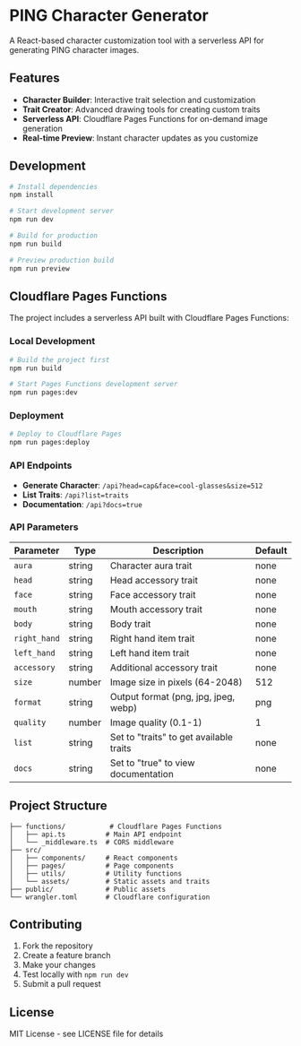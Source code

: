 # PING Character Generator

A React-based character customization tool with a serverless API for generating PING character images.

## Features

- **Character Builder**: Interactive trait selection and customization
- **Trait Creator**: Advanced drawing tools for creating custom traits
- **Serverless API**: Cloudflare Pages Functions for on-demand image generation
- **Real-time Preview**: Instant character updates as you customize

## Development

```bash
# Install dependencies
npm install

# Start development server
npm run dev

# Build for production
npm run build

# Preview production build
npm run preview
```

## Cloudflare Pages Functions

The project includes a serverless API built with Cloudflare Pages Functions:

### Local Development

```bash
# Build the project first
npm run build

# Start Pages Functions development server
npm run pages:dev
```

### Deployment

```bash
# Deploy to Cloudflare Pages
npm run pages:deploy
```

### API Endpoints

- **Generate Character**: `/api?head=cap&face=cool-glasses&size=512`
- **List Traits**: `/api?list=traits`
- **Documentation**: `/api?docs=true`

### API Parameters

| Parameter | Type | Description | Default |
|-----------|------|-------------|---------|
| `aura` | string | Character aura trait | none |
| `head` | string | Head accessory trait | none |
| `face` | string | Face accessory trait | none |
| `mouth` | string | Mouth accessory trait | none |
| `body` | string | Body trait | none |
| `right_hand` | string | Right hand item trait | none |
| `left_hand` | string | Left hand item trait | none |
| `accessory` | string | Additional accessory trait | none |
| `size` | number | Image size in pixels (64-2048) | 512 |
| `format` | string | Output format (png, jpg, jpeg, webp) | png |
| `quality` | number | Image quality (0.1-1) | 1 |
| `list` | string | Set to "traits" to get available traits | none |
| `docs` | string | Set to "true" to view documentation | none |

## Project Structure

```
├── functions/           # Cloudflare Pages Functions
│   ├── api.ts          # Main API endpoint
│   └── _middleware.ts  # CORS middleware
├── src/
│   ├── components/     # React components
│   ├── pages/          # Page components
│   ├── utils/          # Utility functions
│   └── assets/         # Static assets and traits
├── public/             # Public assets
└── wrangler.toml       # Cloudflare configuration
```

## Contributing

1. Fork the repository
2. Create a feature branch
3. Make your changes
4. Test locally with `npm run dev`
5. Submit a pull request

## License

MIT License - see LICENSE file for details
